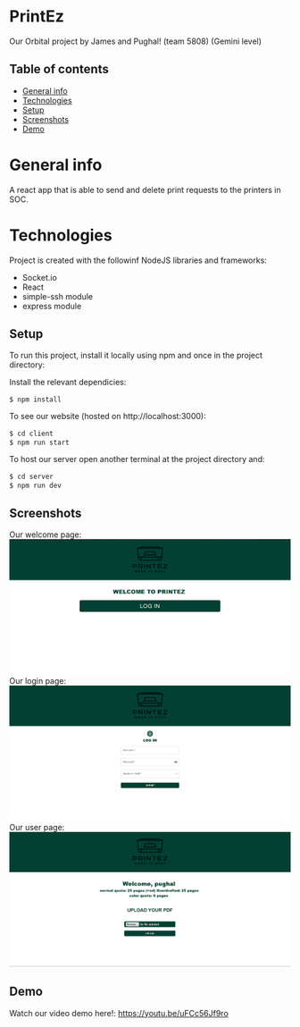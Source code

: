 # PrintEz

Our Orbital project by James and Pughal!
(team 5808) (Gemini level)

## Table of contents
* [General info](#general-info)
* [Technologies](#technologies)
* [Setup](#setup)
* [Screenshots](#screenshots)
* [Demo](#demo)

# General info
A react app that is able to send and delete print requests to the printers in SOC.

# Technologies
Project is created with the followinf NodeJS libraries and frameworks:
* Socket.io
* React
* simple-ssh module
* express module

## Setup
To run this project, install it locally using npm and once in the project directory:

Install the relevant dependicies:
```
$ npm install
```

To see our website (hosted on http://localhost:3000):
```
$ cd client
$ npm run start
```


To host our server open another terminal at the project directory and:
```
$ cd server
$ npm run dev
```

## Screenshots
Our welcome page:
![Welcome](client/src/assets/welcome.png)
Our login page:
![Login](client/src/assets/login.png)
Our user page:
![UploadPage](client/src/assets/uploadPage.png)
## Demo
Watch our video demo here!:
https://youtu.be/uFCc56Jf9ro
